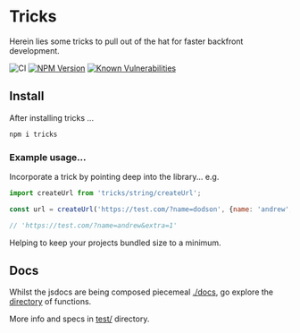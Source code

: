 # Tricks

Herein lies some tricks to pull out of the hat for faster backfront development.

![CI](https://github.com/MrSwitch/tricks/workflows/CI/badge.svg)
[![NPM Version](https://img.shields.io/npm/v/tricks.svg?style=flat&branch=main)](https://npmjs.org/package/tricks)
[![Known Vulnerabilities](https://snyk.io/test/github/mrswitch/tricks/badge.svg)](https://snyk.io/test/github/mrswitch/tricks)


## Install

After installing tricks ...

```bash
npm i tricks
```

### Example usage...

Incorporate a trick by pointing deep into the library... e.g.

```javascript
import createUrl from 'tricks/string/createUrl';

const url = createUrl('https://test.com/?name=dodson', {name: 'andrew', extra: 1});

// 'https://test.com/?name=andrew&extra=1'
```

Helping to keep your projects bundled size to a minimum.

## Docs

Whilst the jsdocs are being composed piecemeal [./docs](./docs), go explore the [directory](https://github.com/MrSwitch/tricks) of functions.

More info and specs in [test/](https://github.com/MrSwitch/tricks/tree/main/test) directory.
